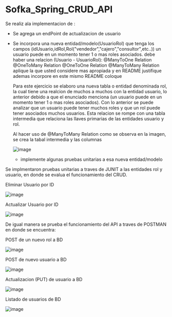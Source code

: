﻿# Sofka_Spring_CRUD_API
 
Se realiz ala implementacion de :

- Se agrega un endPoint de actualizacion de usuario
- Se incorpora una nueva entidad/modelo(UsuarioRol) que tenga
  los campos (idUsuario,idRol,Rol("vendedor","cajero","consultor",etc..))
  un usuario puede en un momento tener 1 o mas roles asociados.
  debe haber una relacion (Usuario - UsuarioRol):
        @ManyToOne Relation
        @OneToMany Relation
        @OneToOne Relation
        @ManyToMany Relation
  aplique la que usted considere mas apropiada y en README
  justifique ademas incorpore en este mismo README coloque 
  
  Para este ejercicio se elaboro una nueva tabla o entidad denominada rol, la cual tiene una realcion de muchos a muchos con la entidad usuario, lo anterior debido a que el enunciado menciona (un usuario puede en un momento tener 1 o mas roles asociados). Con lo anterior se puede analizar que un usuario puede tener muchos roles y que un rol puede tener asociados muchos usuarios. Esta relacion se rompe con una tabla intermedia que relaciona las llaves primarias de las entidades usuario y rol.
  
  Al hacer uso de @ManyToMany Relation como se observa en la imagen, se crea la tabal intermedia y las columnas
  
  ![image](https://user-images.githubusercontent.com/61658807/165659557-5dd7e8b8-e216-4cef-a89b-89b94226048b.png)
  
  - implemente algunas pruebas unitarias a esa nueva entidad/modelo 

Se implmentaron pruebas unitarias a traves de JUNIT a las entidades rol y usuario, en donde se evalua el funcionamiento del CRUD.

Eliminar Usuario por ID

![image](https://user-images.githubusercontent.com/61658807/165660004-3125affe-e60c-43c2-9643-5213eb23a916.png)

Actualizar Usuario por ID

![image](https://user-images.githubusercontent.com/61658807/165660059-fce19f14-7441-4842-91d9-a4a2401a12a5.png)

De igual manera se prueba el funcionamiento del API a traves de POSTMAN en donde se encuentra:

POST de un nuevo rol a BD

![image](https://user-images.githubusercontent.com/61658807/165660241-f7b33625-535b-4c29-95cb-25e53d7478ba.png)

POST de nuevo usuario a BD

![image](https://user-images.githubusercontent.com/61658807/165660297-751d4c27-db22-46fc-a920-3281b03e5993.png)


Actualizacion (PUT) de usuario a BD

![image](https://user-images.githubusercontent.com/61658807/165660339-812ff26e-31d9-49bf-a389-608fe64b11e8.png)

Listado de usuarios de BD

![image](https://user-images.githubusercontent.com/61658807/165660374-63b3570c-af79-44d5-a24a-3365add500ed.png)




